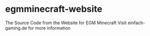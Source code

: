 # egmminecraft-website
The Source Code from the Website for EGM Minecraft
Visit einfach-gaming.de for more information
